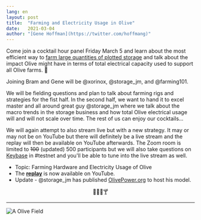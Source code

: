 ```yaml
---
lang: en
layout: post
title:  "Farming and Electricity Usage in Olive"
date:   2021-03-04
author: "[Gene Hoffman](https://twitter.com/hoffmang)"
---
```


Come join a cocktail hour panel Friday March 5 and learn about the most efficient way to [farm large quantities of plotted storage](https://github.com/Olive-Network/Olive-blockchain/wiki/Reference-Farming-Hardware) and talk about the impact Olive might have in terms of total electrical capacity used to support all Olive farms. 🌱

Joining Bram and Gene will be @xorinox, @storage_jm, and @farming101.

We will be fielding questions and plan to talk about farming rigs and strategies for the fist half. In the second half, we want to hand it to excel master and all around great guy @storage_jm where we talk about the macro trends in the storage business and how total Olive electrical usage will and will not scale over time. The rest of us can enjoy our cocktails...

We will again attempt to also stream live but with a new strategy. It may or may not be on YouTube but there will definitely be a live stream and the replay will then be available on YouTube afterwards. The Zoom room is limited to ~~100~~ (updated) 500 participants but we will also take questions on [Keybase](https://keybase.io/team/Olive_network.public) in #testnet and you'll be able to tune into the live stream as well.


- Topic: Farming Hardware and Electricity Usage of Olive
- The **[replay](https://youtu.be/oGTBMKVXRuA)** is now available on YouTube.
- Update - @storage_jm has published [OlivePower.org](https://Olivepower.org/) to host his model.

<p style="text-align: center;">🥃🍺🍷🍸</p>

***

![A Olive Field](https://sep.yimg.com/ca/I/yhst-76130726706872_2271_394094)
